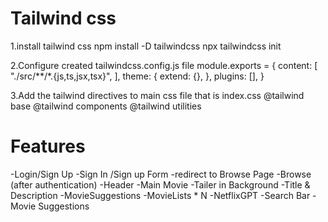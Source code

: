 # Tailwind css

1.install tailwind css 
npm install -D tailwindcss
npx tailwindcss init

2.Configure created tailwindcss.config.js file
module.exports = {
  content: [
    "./src/**/*.{js,ts,jsx,tsx}",
  ],
  theme: {
    extend: {},
  },
  plugins: [],
}

3.Add the tailwind directives to main css file that is index.css
@tailwind base
@tailwind components
@tailwind utilities

# Features
-Login/Sign Up
      -Sign In /Sign up Form
      -redirect to Browse Page
-Browse (after authentication)
      -Header
      -Main Movie
          -Tailer in Background
          -Title & Description
          -MovieSuggestions
              -MovieLists * N
      -NetflixGPT
          -Search Bar
        -Movie Suggestions



